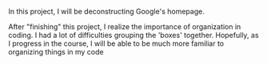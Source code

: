In this project, I will be deconstructing Google's homepage. 


After "finishing" this project, I realize the importance of organization in coding. I had a lot of difficulties grouping the 'boxes' together. Hopefully, as I progress in the course, I will be able to be much more familiar to organizing things in my code